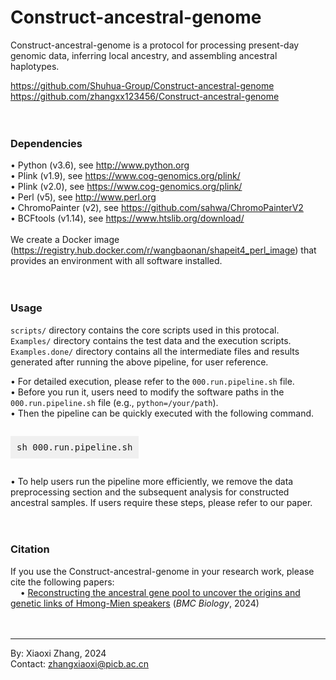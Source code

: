 # Construct-ancestral-genome

Construct-ancestral-genome is a protocol for processing present-day genomic data, inferring local ancestry, and assembling ancestral haplotypes.

https://github.com/Shuhua-Group/Construct-ancestral-genome <br>
https://github.com/zhangxx123456/Construct-ancestral-genome <br><br><br>


### Dependencies
&#8226;&nbsp;Python (v3.6), see http://www.python.org <br>
&#8226;&nbsp;Plink (v1.9), see https://www.cog-genomics.org/plink/ <br>
&#8226;&nbsp;Plink (v2.0), see https://www.cog-genomics.org/plink/ <br>
&#8226;&nbsp;Perl (v5), see http://www.perl.org <br>
&#8226;&nbsp;ChromoPainter (v2), see https://github.com/sahwa/ChromoPainterV2 <br>
&#8226;&nbsp;BCFtools (v1.14), see https://www.htslib.org/download/ <br><br>
We create a Docker image (https://registry.hub.docker.com/r/wangbaonan/shapeit4_perl_image) that provides an environment with all software installed.<br><br><br>


### Usage
`scripts/` directory contains the core scripts used in this protocal. <br>
`Examples/` directory contains the test data and the execution scripts.  <br>
`Examples.done/` directory contains all the intermediate files and results generated after running the above pipeline, for user reference. <br>

&#8226;&nbsp;For detailed execution, please refer to the `000.run.pipeline.sh` file. <br>
&#8226;&nbsp;Before you run it, users need to modify the software paths in the `000.run.pipeline.sh` file (e.g., `python=/your/path`). <br>
&#8226;&nbsp;Then the pipeline can be quickly executed with the following command.
<p align="center">
  <pre style="background-color: #f0f0f0; padding: 10px; display: inline-block;">sh 000.run.pipeline.sh</pre>
</p>
&#8226;&nbsp;To help users run the pipeline more efficiently, we remove the data preprocessing section and the subsequent analysis for constructed ancestral samples. If users require these steps, please refer to our paper.<br><br><br>



### Citation
If you use the Construct-ancestral-genome in your research work, please cite the following papers: <br>
&nbsp;&nbsp;&nbsp;&nbsp;&#8226;&nbsp;[Reconstructing the ancestral gene pool to uncover the origins and genetic links of Hmong-Mien speakers](https://doi.org/10.1186/s12915-024-01838-9) (*BMC Biology*, 2024)<br><br><br>

---
By: Xiaoxi Zhang, 2024<br>
Contact: zhangxiaoxi@picb.ac.cn<br>
